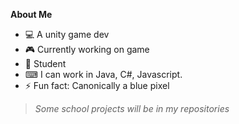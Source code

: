 **About Me**
- 💻 A unity game dev
- 🎮 Currently working on game
- 🏫 Student
- ⌨ I can work in Java, C#, Javascript.
- ⚡ Fun fact: Canonically a blue pixel

>*Some school projects will be in my repositories*
